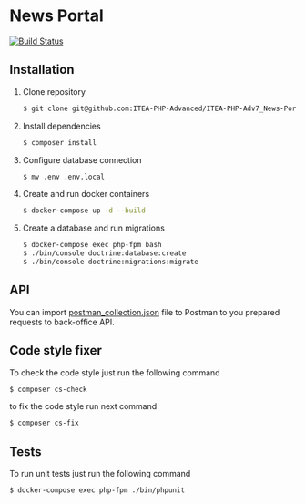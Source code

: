 # News Portal

[![Build Status](https://travis-ci.org/ITEA-PHP-Advanced/ITEA-PHP-Adv7_News-Portal.svg?branch=dev)](https://travis-ci.org/ITEA-PHP-Advanced/ITEA-PHP-Adv7_News-Portal)

## Installation

1. Clone repository

    ```sh
    $ git clone git@github.com:ITEA-PHP-Advanced/ITEA-PHP-Adv7_News-Portal.git
    ```
   
2. Install dependencies

    ```sh
    $ composer install
    ```

3. Configure database connection

    ```sh
    $ mv .env .env.local
    ```
   
4. Create and run docker containers

    ```sh
    $ docker-compose up -d --build
    ```
    
4. Create a database and run migrations

    ```sh
    $ docker-compose exec php-fpm bash
    $ ./bin/console doctrine:database:create
    $ ./bin/console doctrine:migrations:migrate
    ```   

## API

You can import [postman_collection.json](postman_collection.json) file to Postman to you prepared requests to back-office API.

## Code style fixer

To check the code style just run the following command


```bash
$ composer cs-check
```


to fix the code style run next command

```bash
$ composer cs-fix
```

Tests
-----

To run unit tests just run the following command

```bash
$ docker-compose exec php-fpm ./bin/phpunit
```
